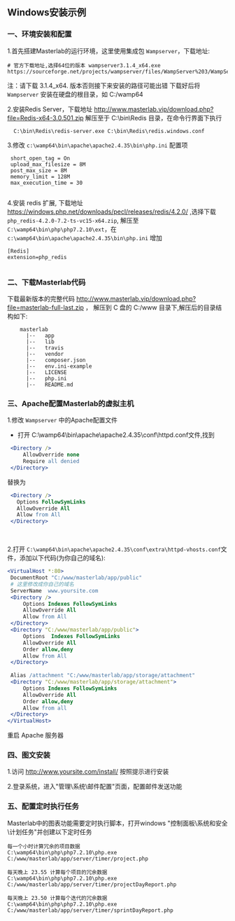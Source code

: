 


## Windows安装示例

### 一、环境安装和配置

1.首先搭建Masterlab的运行环境，这里使用集成包 `Wampserver`，下载地址:
```text
# 官方下载地址,选择64位的版本 wampserver3.1.4_x64.exe
https://sourceforge.net/projects/wampserver/files/WampServer%203/WampServer%203.0.0/wampserver3.1.7_x64.exe/download

```
  注：请下载 3.1.4_x64. 版本否则接下来安装的路径可能出错
  下载好后将 `Wampserver` 安装在硬盘的根目录，如 C:/wamp64
  
  
2.安装Redis Server，下载地址 http://www.masterlab.vip/download.php?file=Redis-x64-3.0.501.zip
  解压至于 C:\bin\Redis 目录，在命令行界面下执行 
  ```
    C:\bin\Redis\redis-server.exe C:\bin\Redis\redis.windows.conf
```
  
3.修改 `c:\wamp64\bin\apache\apache2.4.35\bin\php.ini` 配置项
  ```
   short_open_tag = On
   upload_max_filesize = 8M
   post_max_size = 8M
   memory_limit = 128M
   max_execution_time = 30
   
  ```
4.安装 redis 扩展, 下载地址 https://windows.php.net/downloads/pecl/releases/redis/4.2.0/ ,选择下载 `php_redis-4.2.0-7.2-ts-vc15-x64.zip`,
 解压至 `C:\wamp64\bin\php\php7.2.10\ext`，在 `c:\wamp64\bin\apache\apache2.4.35\bin\php.ini` 增加
 
   ```
[Redis]
extension=php_redis
    
   ```

### 二、下载Masterlab代码

下载最新版本的完整代码  http://www.masterlab.vip/download.php?file=masterlab-full-last.zip ，
 解压到 C 盘的 C:/www 目录下,解压后的目录结构如下:
```
    masterlab            
      |--   app   
      |--   lib    
      |--   travis
      |--   vendor
      |--   composer.json
      |--   env.ini-example       
      |--   LICENSE
      |--   php.ini    
      |--   README.md
```

### 三、Apache配置Masterlab的虚拟主机
1.修改 `Wampserver` 中的Apache配置文件

   + 打开 C:\wamp64\bin\apache\apache2.4.35\conf\httpd.conf文件,找到

   ```apache
    <Directory />
        AllowOverride none
        Require all denied
    </Directory>
  ```
   替换为
   ```apache
    <Directory />
      Options FollowSymLinks
      AllowOverride All      
      Allow from All  
    </Directory>
  ```
<br>

2.打开 `C:\wamp64\bin\apache\apache2.4.35\conf\extra\httpd-vhosts.conf`文件，添加以下代码(为你自己的域名):

   ```apache
   <VirtualHost *:80>
    DocumentRoot "C:/www/masterlab/app/public"
    # 这里修改成你自己的域名
    ServerName  www.yoursite.com
    <Directory />    
        Options Indexes FollowSymLinks
        AllowOverride All      
        Allow from All     
    </Directory>    
    <Directory "C:/www/masterlab/app/public">    
        Options  Indexes FollowSymLinks    
        AllowOverride All    
        Order allow,deny    
        Allow from All    
    </Directory>    
	
    Alias /attachment "C:/www/masterlab/app/storage/attachment" 
    <Directory "C:/www/masterlab/app/storage/attachment">
		Options Indexes FollowSymLinks
		AllowOverride All
		Order allow,deny
		Allow from all
	</Directory>  
  </VirtualHost>
  ```
重启 Apache 服务器


### 四、图文安装
1.访问 http://www.yoursite.com/install/ 按照提示进行安装 

2.登录系统，进入"管理\系统\邮件配置"页面，配置邮件发送功能


### 五、配置定时执行任务
Masterlab中的图表功能需要定时执行脚本，打开windows "控制面板\系统和安全\计划任务"并创建以下定时任务
 ```text
 每一个小时计算冗余的项目数据
 C:\wamp64\bin\php\php7.2.10\php.exe  C:/www/masterlab/app/server/timer/project.php
 
 每天晚上 23.55 计算每个项目的冗余数据
C:\wamp64\bin\php\php7.2.10\php.exe  C:/www/masterlab/app/server/timer/projectDayReport.php

 每天晚上 23.50 计算每个迭代的冗余数据
C:\wamp64\bin\php\php7.2.10\php.exe  C:/www/masterlab/app/server/timer/sprintDayReport.php
```

 
 
